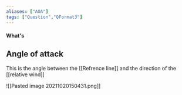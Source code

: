 ```yaml
---
aliases: ["AOA"]
tags: ["Question","QFormat3"]
---
```


#### What's
## Angle of attack
This is the angle between the [[Refrence line]] and the direction of the [[relative wind]]

![[Pasted image 20211020150431.png]]